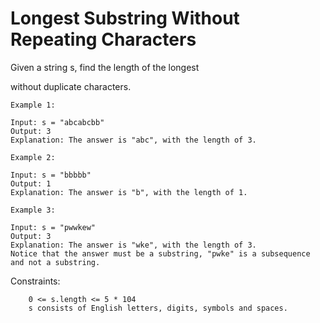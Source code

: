 # Longest Substring Without Repeating Characters


Given a string s, find the length of the longest

without duplicate characters.

```log
Example 1:

Input: s = "abcabcbb"
Output: 3
Explanation: The answer is "abc", with the length of 3.

Example 2:

Input: s = "bbbbb"
Output: 1
Explanation: The answer is "b", with the length of 1.

Example 3:

Input: s = "pwwkew"
Output: 3
Explanation: The answer is "wke", with the length of 3.
Notice that the answer must be a substring, "pwke" is a subsequence and not a substring.
```
 

Constraints:

```log
    0 <= s.length <= 5 * 104
    s consists of English letters, digits, symbols and spaces.
```
